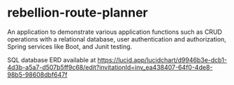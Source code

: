 # rebellion-route-planner
An application to demonstrate various application functions such as CRUD operations with a relational database, user authentication and authorization, Spring services like Boot, and Junit testing.

SQL database ERD available at https://lucid.app/lucidchart/d9946b3e-dcb1-4d3b-a5a7-d507b5ff9c68/edit?invitationId=inv_ea438407-64f0-4de8-98b5-98608dbf647f

